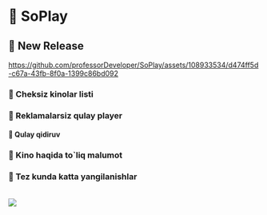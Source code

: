 # 📱 SoPlay

## 🚀 New Release

https://github.com/professorDeveloper/SoPlay/assets/108933534/d474ff5d-c67a-43fb-8f0a-1399c86bd092

### 📌 Cheksiz kinolar listi
### 📌 Reklamalarsiz qulay player
#### 📌 Qulay qidiruv  
### 📌 Kino haqida to`liq malumot 
### 📌 Tez kunda katta yangilanishlar

<br>
<a href="https://bmc.link/chihaku"><img src="https://img.buymeacoffee.com/button-api/?text=Buy me a coffee&emoji=&slug=chihaku&button_colour=FFDD00&font_colour=000000&font_family=Poppins&outline_colour=000000&coffee_colour=ffffff" /></a>
<br>

